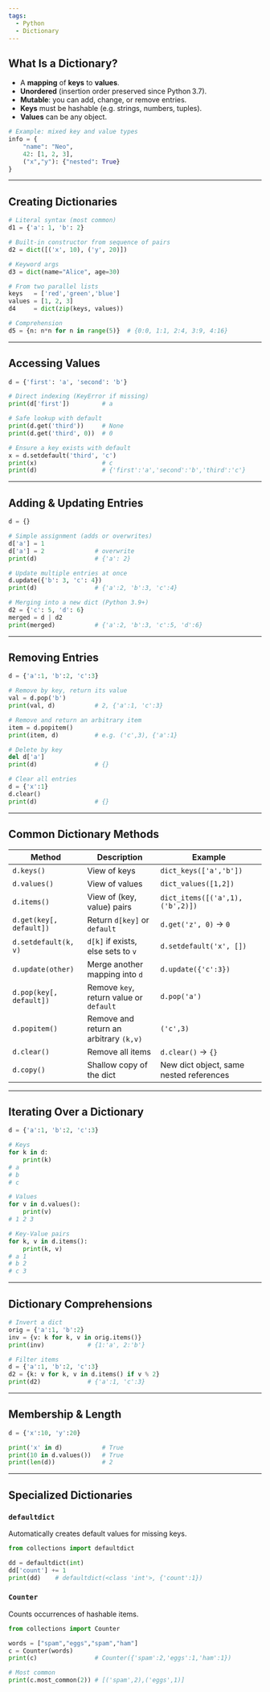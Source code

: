 ```yaml
---
tags:
  - Python
  - Dictionary
---
```

## What Is a Dictionary?

- A **mapping** of **keys** to **values**.
- **Unordered** (insertion order preserved since Python 3.7).
- **Mutable**: you can add, change, or remove entries.
- **Keys** must be hashable (e.g. strings, numbers, tuples).
- **Values** can be any object.

```python
# Example: mixed key and value types
info = {
    "name": "Neo",
    42: [1, 2, 3],
    ("x","y"): {"nested": True}
}
```

---

## Creating Dictionaries

```python
# Literal syntax (most common)
d1 = {'a': 1, 'b': 2}

# Built-in constructor from sequence of pairs
d2 = dict([('x', 10), ('y', 20)])

# Keyword args
d3 = dict(name="Alice", age=30)

# From two parallel lists
keys   = ['red','green','blue']
values = [1, 2, 3]
d4     = dict(zip(keys, values))

# Comprehension
d5 = {n: n*n for n in range(5)}  # {0:0, 1:1, 2:4, 3:9, 4:16}
```

---

## Accessing Values

```python
d = {'first': 'a', 'second': 'b'}

# Direct indexing (KeyError if missing)
print(d['first'])         # a

# Safe lookup with default
print(d.get('third'))     # None
print(d.get('third', 0))  # 0

# Ensure a key exists with default
x = d.setdefault('third', 'c')
print(x)                  # c
print(d)                  # {'first':'a','second':'b','third':'c'}
```

---

## Adding & Updating Entries

```python
d = {}

# Simple assignment (adds or overwrites)
d['a'] = 1
d['a'] = 2              # overwrite
print(d)                # {'a': 2}

# Update multiple entries at once
d.update({'b': 3, 'c': 4})
print(d)                # {'a':2, 'b':3, 'c':4}

# Merging into a new dict (Python 3.9+)
d2 = {'c': 5, 'd': 6}
merged = d | d2
print(merged)           # {'a':2, 'b':3, 'c':5, 'd':6}
```

---

## Removing Entries

```python
d = {'a':1, 'b':2, 'c':3}

# Remove by key, return its value
val = d.pop('b')
print(val, d)           # 2, {'a':1, 'c':3}

# Remove and return an arbitrary item
item = d.popitem()
print(item, d)          # e.g. ('c',3), {'a':1}

# Delete by key
del d['a']
print(d)                # {}

# Clear all entries
d = {'x':1}
d.clear()
print(d)                # {}
```

---

## Common Dictionary Methods

| Method                  | Description                             | Example                                 |
| ----------------------- | --------------------------------------- | --------------------------------------- |
| `d.keys()`              | View of keys                            | `dict_keys(['a','b'])`                  |
| `d.values()`            | View of values                          | `dict_values([1,2])`                    |
| `d.items()`             | View of (key, value) pairs              | `dict_items([('a',1),('b',2)])`         |
| `d.get(key[, default])` | Return `d[key]` or `default`            | `d.get('z', 0)` → `0`                   |
| `d.setdefault(k, v)`    | `d[k]` if exists, else sets to `v`      | `d.setdefault('x', [])`                 |
| `d.update(other)`       | Merge another mapping into `d`          | `d.update({'c':3})`                     |
| `d.pop(key[, default])` | Remove `key`, return value or `default` | `d.pop('a')`                            |
| `d.popitem()`           | Remove and return an arbitrary `(k,v)`  | `('c',3)`                               |
| `d.clear()`             | Remove all items                        | `d.clear()` → `{}`                      |
| `d.copy()`              | Shallow copy of the dict                | New dict object, same nested references |

---

## Iterating Over a Dictionary

```python
d = {'a':1, 'b':2, 'c':3}

# Keys
for k in d:
    print(k)
# a
# b
# c

# Values
for v in d.values():
    print(v)
# 1 2 3

# Key-Value pairs
for k, v in d.items():
    print(k, v)
# a 1
# b 2
# c 3
```

---

## Dictionary Comprehensions

```python
# Invert a dict
orig = {'a':1, 'b':2}
inv = {v: k for k, v in orig.items()}
print(inv)            # {1:'a', 2:'b'}

# Filter items
d = {'a':1, 'b':2, 'c':3}
d2 = {k: v for k, v in d.items() if v % 2}
print(d2)             # {'a':1, 'c':3}
```

---

## Membership & Length

```python
d = {'x':10, 'y':20}

print('x' in d)           # True
print(10 in d.values())   # True
print(len(d))             # 2
```

---

## Specialized Dictionaries

### `defaultdict`

Automatically creates default values for missing keys.

```python
from collections import defaultdict

dd = defaultdict(int)
dd['count'] += 1
print(dd)    # defaultdict(<class 'int'>, {'count':1})
```

### `Counter`

Counts occurrences of hashable items.

```python
from collections import Counter

words = ["spam","eggs","spam","ham"]
c = Counter(words)
print(c)                # Counter({'spam':2,'eggs':1,'ham':1})

# Most common
print(c.most_common(2)) # [('spam',2),('eggs',1)]
```
